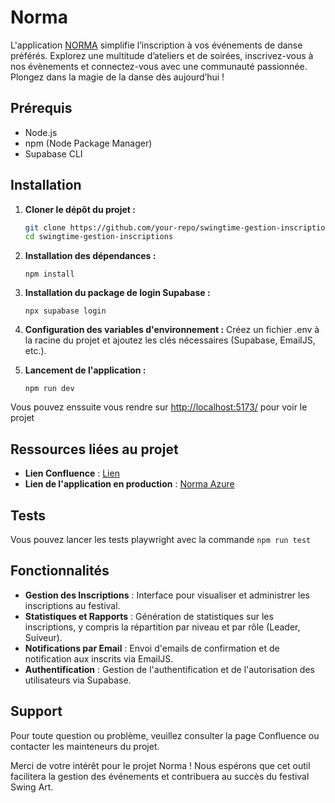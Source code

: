 # Norma
L'application [NORMA](https://norma-azure.vercel.app/) simplifie l’inscription à vos événements de danse préférés. Explorez une multitude d’ateliers et de soirées, inscrivez-vous à nos évènements et connectez-vous avec une communauté passionnée. Plongez dans la magie de la danse dès aujourd’hui !

## Prérequis
* Node.js
* npm (Node Package Manager)
* Supabase CLI

## Installation
1. **Cloner le dépôt du projet :**
   ```sh
   git clone https://github.com/your-repo/swingtime-gestion-inscriptions.git
   cd swingtime-gestion-inscriptions
   ```
2.  **Installation des dépendances :**
     ```
     npm install
     ```
3.  **Installation du package de login Supabase :**
     ```
     npx supabase login
     ```
4.  **Configuration des variables d'environnement :**
Créez un fichier .env à la racine du projet et ajoutez les clés nécessaires (Supabase, EmailJS, etc.).

5.  **Lancement de l'application :**
     ```
     npm run dev
     ```
Vous pouvez enssuite vous rendre sur [http://localhost:5173/](http://localhost:5173/) pour voir le projet

## Ressources liées au projet
* **Lien Confluence** : [Lien](https://gaetanmoreau.atlassian.net/wiki/spaces/SD/overview)
* **Lien de l'application en production** : [Norma Azure](https://norma-azure.vercel.app/)

## Tests
 Vous pouvez lancer les tests playwright avec la commande ```npm run test```

## Fonctionnalités

* **Gestion des Inscriptions** : Interface pour visualiser et administrer les inscriptions au festival.
* **Statistiques et Rapports** : Génération de statistiques sur les inscriptions, y compris la répartition par niveau et par rôle (Leader, Suiveur).
* **Notifications par Email** : Envoi d'emails de confirmation et de notification aux inscrits via EmailJS.
* **Authentification** : Gestion de l'authentification et de l'autorisation des utilisateurs via Supabase.

## Support
Pour toute question ou problème, veuillez consulter la page Confluence ou contacter les mainteneurs du projet.

Merci de votre intérêt pour le projet Norma ! Nous espérons que cet outil facilitera la gestion des événements et contribuera au succès du festival Swing Art.
